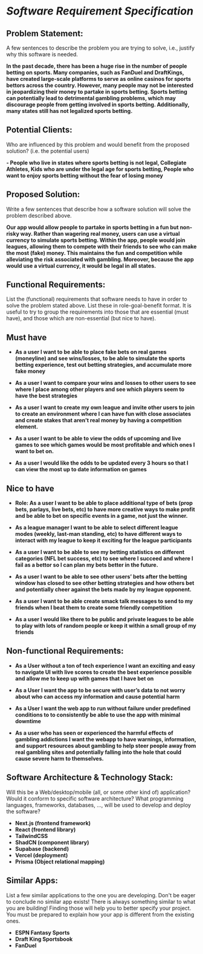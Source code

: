 # *Software Requirement Specification* 

## Problem Statement: 
A few sentences to describe the problem you are trying to solve, i.e., justify why this software is needed.

**In the past decade, there has been a huge rise in the number of people betting on sports. Many companies, such as FanDuel and DraftKings, have created large-scale platforms to serve as online casinos for sports bettors across the country. However, many people may not be interested in jeopardizing their money to partake in sports betting. Sports betting can potentially lead to detrimental gambling problems, which may discourage people from getting involved in sports betting. Additionally, many states still has not legalized sports betting.**

## Potential Clients: 
Who are influenced by this problem and would benefit from the proposed solution? (i.e. the potential users)

**- People who live in states where sports betting is not legal, Collegiate Athletes, Kids who are under the legal age for sports betting, People who want to enjoy sports betting without the fear of losing money**

## Proposed Solution: 
Write a few sentences that describe how a software solution will solve the problem described above.

**Our app would allow people to partake in sports betting in a fun but non-risky way. Rather than wagering real money, users can use a virtual currency to simulate sports betting. Within the app, people would join leagues, allowing them to compete with their friends to see who can make the most (fake) money. This maintains the fun and competition while alleviating the risk associated with gambling. Moreover, because the app would use a virtual currency, it would be legal in all states.**

## Functional Requirements: 
List the (functional) requirements that software needs to have in order to solve the problem stated above. List these in role-goal-benefit format. It is useful to try to group the requirements into those that are essential (must have), and those which are non-essential (but nice to have).

## Must have

- **As a user I want to be able to place fake bets on real games (moneyline) and see wins/losses, to be able to simulate the sports betting experience, test out betting strategies, and accumulate more fake money** 

- **As a user I want to compare your wins and losses to other users to see where I place among other players and see which players seem to have the best strategies**

- **As a user I want to create my own league and invite other users to join to create an environment where I can have fun with close associates and create stakes that aren’t real money by having a competition element.**

- **As a user I want to be able to view the odds of upcoming and live games to see which games would be most profitable and which ones I want to bet on.**

- **As a user I would like the odds to be updated every 3 hours so that I can view the most up to date information on games**

## Nice to have


- **Role: As a user I want to be able to place additional type of bets (prop bets, parlays, live bets, etc) to have more creative ways to make profit and be able to bet on specific events in a game, not just the winner.**

- **As a league manager I want to be able to select different league modes (weekly, last-man standing, etc) to have different ways to interact with my league to keep it exciting for the league participants**

- **As a user I want to be able to see my betting statistics on different categories (NFL bet success, etc) to see where I succeed and where I fail as a bettor so I can plan my bets better in the future.**

- **As a user I want to be able to see other users’ bets after the betting window has closed to see other betting strategies and how others bet and potentially cheer against the bets made by my league opponent.**

- **As a user I want to be able create smack talk messages to send to my friends when I beat them to create some friendly competition**

- **As a user I would like there to be public and private leagues to be able to play with lots of random people or keep it within a small group of my friends**

## Non-functional Requirements:

- **As a User without a ton of tech experience I want an exciting and easy to navigate UI with live scores to create the best experience possible and allow me to keep up with games that I have bet on**

- **As a User I want the app to be secure with user’s data to not worry about who can access my information and cause potential harm**

- **As a User I want the web app to run without failure under predefined conditions to to consistently be able to use the app with minimal downtime**

- **As a user who has seen or experienced the harmful effects of gambling addictions I want the webapp to have warnings, information, and support resources about gambling to help steer people away from real gambling sites and potentially falling into the hole that could cause severe harm to themselves.**

## Software Architecture & Technology Stack: 
Will this be a Web/desktop/mobile (all, or some other kind of) application? Would it conform to specific software architecture? What programming languages, frameworks, databases, …, will be used to develop and deploy the software?
 
- **Next.js (frontend framework)**
- **React (frontend library)**
- **TailwindCSS**
- **ShadCN (component library)**
- **Supabase (backend)**
- **Vercel (deployment)**
- **Prisma (Object relational mapping)**

## Similar Apps:
List a few similar applications to the one you are developing. Don't be eager to conclude no similar app exists! There is always something similar to what you are building! Finding those will help you to better specify your project. You must be prepared to explain how your app is different from the existing ones.

- **ESPN Fantasy Sports**
- **Draft King Sportsbook**
- **FanDuel**
